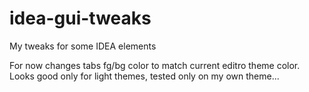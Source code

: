# idea-gui-tweaks
My tweaks for some IDEA elements

For now changes tabs fg/bg color to match current editro theme color.
Looks good only for light themes, tested only on my own theme...
